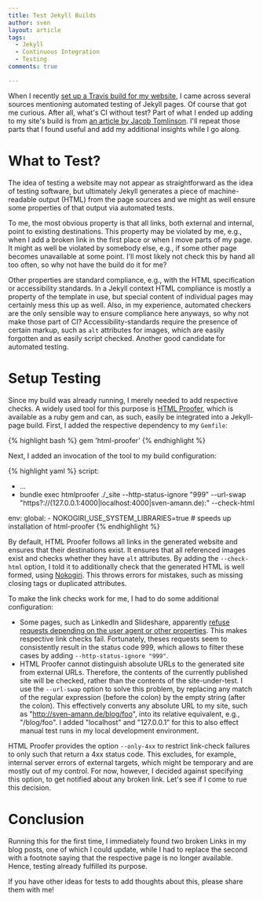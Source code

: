 ```yaml
---
title: Test Jekyll Builds
author: sven
layout: article
tags:
  - Jekyll
  - Continuous Integration
  - Testing
comments: true

---
```


When I recently [set up a Travis build for my website](http://sven-amann.de/blog/2016/12/jekyll-post-from-ios/), I came across several sources mentioning automated testing of Jekyll pages. Of course that got me curious. After all, what's CI without test? <!--more--> Part of what I ended up adding to my site's build is from [an article by Jacob Tomlinson](https://www.jacobtomlinson.co.uk/jekyll/2015/02/18/test-you-jekyll-blog-with-travis-ci/). I'll repeat those parts that I found useful and add my additional insights while I go along. 

# What to Test?
The idea of testing a website may not appear as straightforward as the idea of testing software, but ultimately Jekyll generates a piece of machine-readable output (HTML) from the page sources and we might as well ensure some properties of that output via automated tests.

To me, the most obvious property is that all links, both external and internal, point to existing destinations. This property may be violated by me, e.g., when I add a broken link in the first place or when I move parts of my page. It might as well be violated by somebody else, e.g., if some other page becomes unavailable at some point. I'll most likely not check this by hand all too often, so why not have the build do it for me?

Other properties are standard compliance, e.g., with the HTML specification or accessibility standards. In a Jekyll context HTML compliance is mostly a property of the template in use, but special content of individual pages may certainly mess this up as well. Also, in my experience, automated checkers are the only sensible way to ensure compliance here anyways, so why not make those part of CI? Accessibility-standards require the presence of certain markup, such as `alt` attributes for images, which are easily forgotten and as easily script checked. Another good candidate for automated testing. 

# Setup Testing
Since my build was already running, I merely needed to add respective checks. A widely used tool for this purpose is [HTML Proofer](https://github.com/gjtorikian/html-proofer), which is available as a ruby gem and can, as such, easily be integrated into a Jekyll-page build. First, I added the respective dependency to my `Gemfile`:

{% highlight bash %}
gem 'html-proofer'
{% endhighlight %}

Next, I added an invocation of the tool to my build configuration:

{% highlight yaml %}
script:
  - ...
  - bundle exec htmlproofer ./_site --http-status-ignore "999" --url-swap "https?\:\/\/(127\.0\.0\.1\:4000|localhost\:4000|sven-amann\.de):" --check-html
 
env:
  global:
    - NOKOGIRI_USE_SYSTEM_LIBRARIES=true # speeds up installation of html-proofer
{% endhighlight %}

By default, HTML Proofer follows all links in the generated website and ensures that their destinations exist. It ensures that all referenced images exist and checks whether they have `alt` attributes. By adding the `--check-html` option, I told it to additionally check that the generated HTML is well formed, using [Nokogiri](http://www.nokogiri.org/tutorials/ensuring_well_formed_markup.html). This throws errors for mistakes, such as missing closing tags or duplicated attributes.

To make the link checks work for me, I had to do some additional configuration:

* Some pages, such as LinkedIn and Slideshare, apparently [refuse requests depending on the user agent or other properties](https://github.com/gjtorikian/html-proofer/issues?q=is%3Aissue+is%3Aclosed). This makes respective link checks fail. Fortunately, theses requests seem to consistently result in the status code 999, which allows to filter these cases by adding `--http-status-ignore "999"`.
* HTML Proofer cannot distinguish absolute URLs to the generated site from external URLs. Therefore, the contents of the currently published site will be checked, rather than the contents of the site-under-test. I use the `--url-swap` option to solve this problem, by replacing any match of the regular expression (before the colon) by the empty string (after the colon). This effectively converts any absolute URL to my site, such as "http://sven-amann.de/blog/foo", into its relative equivalent, e.g., "/blog/foo". I added "localhost" and "127.0.0.1" for this to also effect manual test runs in my local development environment. 

HTML Proofer provides the option `--only-4xx` to restrict link-check failures to only such that return a 4xx status code. This excludes, for example, internal server errors of external targets, which might be temporary and are mostly out of my control. For now, however, I decided against specifying this option, to get notified about any broken link. Let's see if I come to rue this decision.

# Conclusion
Running this for the first time, I immediately found two broken Links in my blog posts, one of which I could update, while I had to replace the second with a footnote saying that the respective page is no longer available. Hence, testing already fulfilled its purpose.

If you have other ideas for tests to add thoughts about this, please share them with me!
